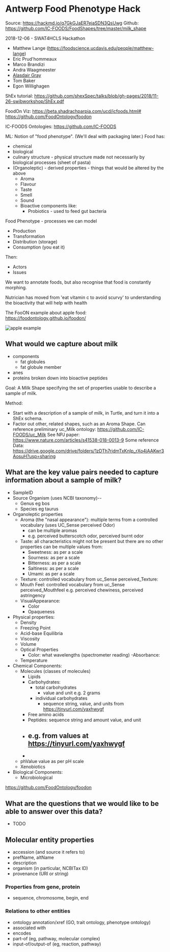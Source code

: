 # Antwerp Food Phenotype Hack

Source: https://hackmd.io/q7GkGJaER7ejaSDN3QsUwg
Github: https://github.com/IC-FOODS/FoodShapes/tree/master/milk_shape

2018-12-06 - SWAT4HCLS Hackathon

* Matthew Lange (https://foodscience.ucdavis.edu/people/matthew-lange)
* Eric Prud'hommeaux
* Marco Brandizi
* Andra Waagmeester
* [Alasdair Gray](http://www.macs.hw.ac.uk/~ajg33)
* Tom Baker
* Egon Willighagen

ShEx tutorial:
https://github.com/shexSpec/talks/blob/gh-pages/2018/11-26-swibworkshop/ShEx.pdf

FoodOn Viz:
https://beta.shadrachparpia.com/ucd/icfoods.html#
https://github.com/FoodOntology/foodon

IC-FOODS Ontologies: https://github.com/IC-FOODS

ML: Notion of "food phenotype".  (We'll deal with packaging later.)  Food has:
* chemical
* biological 
* culinary structure - physical structure made not necessarily by biological processes (sheet of pasta)
* (Organoleptic) - derived properties - things that would be altered by the above
    * Aroma
    * Flavour
    * Taste
    * Smell
    * Sound
    * Bioactive components like:
        * Probiotics - used to feed gut bacteria

Food Phenotype - processes we can model
* Production
* Transformation
* Distribution (storage)
* Consumption (you eat it)

Then:
* Actors
* Issues

We want to annotate foods, but also recognise that food is constantly morphing.

Nutrician has moved from 'eat vitamin c to avoid scurvy' to understanding the bioactivity that will help with health

The FooON example about apple food: https://foodontology.github.io/foodon/

![apple example](https://foodontology.github.io/foodon/docs/media/apple-diagram.png)

## What would we capture about milk

- components
  - fat globules
  - fat globule member
- anes
- proteins broken down into bioactive peptides

Goal: A Milk Shape specifying the set of properties usable to describe a sample of milk.

Method:
* Start with a description of a sample of milk, in Turtle, and turn it into a ShEx schema.
* Factor out other, related shapes, such as an Aroma Shape. Can reference preliminary uc_Milk ontology:
https://github.com/IC-FOODS/uc_Milk
See NPJ paper:
https://www.nature.com/articles/s41538-018-0013-9
Some reference Data:
https://drive.google.com/drive/folders/1zDTh7rjdmTxKnIp_rXo4jAAKwr3AosuH?usp=sharing

## What are the key value pairs needed to capture information about a sample of milk?
- SampleID
- Source Organism (uses NCBI taxonomy)-- 
    - Genus eg bos
    - Species eg taurus
- Organoleptic properties
    - Aroma (the "nasal appearance"): multiple terms from a controlled vocabulary (uses UC_Sense perceived Odor) 
        - can be multiple aromas
        - e.g. perceived butterscotch odor, perceived burnt odor
    - Taste: all characteristics might not be present but there are no other properties can be multiple values from:
        - Sweetness: as per a scale
        - Sourness: as per a scale
        - Bitterness: as per a scale
        - Saltiness: as per a scale
        - Umami: as per a scale
    - Texture: controlled vocabulary from uc_Sense perceived_Texture:  
    - Mouth Feel: controlled vocabulary from uc_Sense perceived_Mouthfeel e.g. perceived chewiness, perceived astringency
    - VisualAppearance:
        - Color
        - Opaqueness
- Physical properties:
    - Density
    - Freezing Point
    - Acid-base Equilibria
    - Viscosity
    - Volume
    - Optical Properties
        - Color: what wavelengths (spectrometer reading)
        -Absorbance:
    - Temperature
- Chemical Components:
    - Molecules (classes of molecules)
        - Lipids 
        - Carbohydrates:
            - total carbohydrates 
                - value and unit e.g. 2 grams
            - individual carbohydrates 
                - sequence string, value, and units from https://tinyurl.com/yaxhwygf
        - Free amino acids
        - Peptides: sequence string and amount value, and unit 
        - e.g. from values at https://tinyurl.com/yaxhwygf
            - 
        - 
    - phValue value as per pH scale
    - Xenobiotics
- Biological Components:
    - Microbiological

https://github.com/FoodOntology/foodon

## What are the questions that we would like to be able to answer over this data?

  * TODO

## Molecular entity properties
  * accession (and source it refers to)
  * prefName, altName
  * description
  * organism (in particular, NCBITax ID)
  * provenance (URI or string)

### Properties from gene, protein
  * sequence, chromosome, begin, end

### Relations to other entities
  * ontology annotation/xref (GO, trait ontology, phenotype ontology)
  * associated with
  * encodes
  * part-of (eg, pathway, molecular complex)
  * input-of/output-of (eg, reaction, pathway)

